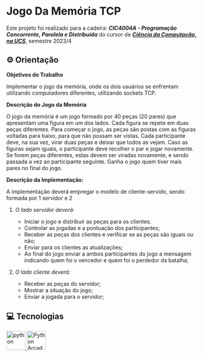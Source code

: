 # Jogo Da Memória TCP

Este projeto foi realizado para a cadeira: **_CIC4004A - Programação Concorrente, Paralela e Distribuída_** do cursor de **_[Ciência da Computação, na UCS](https://www.ucs.br/ciencias-da-computacao)_**, semestre 2023/4

## ⚙ Orientação

**Objetivos do Trabalho**

Implementar o jogo da memória, onde os dois usuários se enfrentam utilizando computadores diferentes, utilizando sockets TCP.

**Descrição do Jogo da Memória**

O jogo da memória é um jogo formado por 40 peças (20 pares) que apresentam uma figura em um dos lados. Cada figura se repete em duas peças diferentes. Para começar o jogo, as peças são postas com as figuras voltadas para baixo, para que não possam ser vistas. Cada participante deve, na sua vez, virar duas peças e deixar que todos as vejam. Caso as figuras sejam iguais, o participante deve recolher o par e jogar novamente. Se forem peças diferentes, estas devem ser viradas novamente, e sendo passada a vez ao participante seguinte. Ganha o jogo quem tiver mais pares no final do jogo.

**Descrição da Implementação:**

A implementação deverá empregar o modelo de cliente-servido, sendo formada por 1 servidor e 2

1. _O lado servidor deverá:_

   - Iniciar o jogo e distribuir as peças para os clientes.
   - Controlar as jogadas e a pontuação dos participantes;
   - Receber as peças dos clientes e verificar se as peças são iguais ou não;
   - Enviar para os clientes as atualizações;
   - Ao final do jogo enviar a ambos participantes do jogo a mensagem indicando quem foi o vencedor e quem foi o perdedor da batalha;

2. _O lado cliente deverá:_
   - Receber as peças do servidor;
   - Mostrar a situação do jogo;
   - Enviar a jogada para o servidor;

## 💻 Tecnologias

<p align="left"> 
    <a href="https://www.python.org/" target="_blank" rel="noreferrer"> 
        <img src="https://upload.wikimedia.org/wikipedia/commons/thumb/c/c3/Python-logo-notext.svg/1869px-Python-logo-notext.svg.png" alt="python" width="50" height="50"/> 
    </a>
    <a href="https://api.arcade.academy/en/latest/" target="_blank" rel="noreferrer"> 
        <img src="https://api.arcade.academy/en/2.6.1/_images/arcade-logo.svg" alt="Python Arcade" width="50" height="50"/> 
    </a>
</p>
